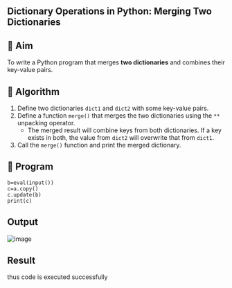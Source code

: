 ## Dictionary Operations in Python: Merging Two Dictionaries

## 🎯 Aim
To write a Python program that merges **two dictionaries** and combines their key-value pairs.

## 🧠 Algorithm
1. Define two dictionaries `dict1` and `dict2` with some key-value pairs.
2. Define a function `merge()` that merges the two dictionaries using the `**` unpacking operator.
   - The merged result will combine keys from both dictionaries. If a key exists in both, the value from `dict2` will overwrite that from `dict1`.
3. Call the `merge()` function and print the merged dictionary.

## 🧾 Program
```a=eval(input())
b=eval(input())
c=a.copy()
c.update(b)
print(c)
```



## Output
![image](https://github.com/user-attachments/assets/0533773f-7d05-4f36-97cf-468c50f8841d)


## Result
thus code is executed successfully
